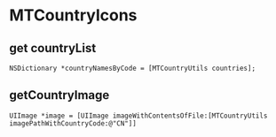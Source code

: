 # MTCountryIcons


## get countryList
```
NSDictionary *countryNamesByCode = [MTCountryUtils countries];
```


## getCountryImage
```
UIImage *image = [UIImage imageWithContentsOfFile:[MTCountryUtils imagePathWithCountryCode:@"CN"]]
```

